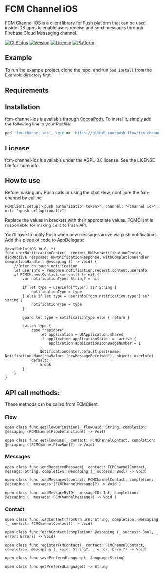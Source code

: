 # FCM Channel iOS

FCM Channel iOS is a client library for [Push](http://push.al) platform that can be used inside iOS apps to enable users receive and send messages through Firebase Cloud Messaging channel.

[![CI Status](http://img.shields.io/travis/rubenspessoa/fcm-channel-ios.svg?style=flat)](https://travis-ci.org/rubenspessoa/fcm-channel-ios)
[![Version](https://img.shields.io/cocoapods/v/fcm-channel-ios.svg?style=flat)](http://cocoapods.org/pods/fcm-channel-ios)
[![License](https://img.shields.io/cocoapods/l/fcm-channel-ios.svg?style=flat)](http://cocoapods.org/pods/fcm-channel-ios)
[![Platform](https://img.shields.io/cocoapods/p/fcm-channel-ios.svg?style=flat)](http://cocoapods.org/pods/fcm-channel-ios)

## Example

To run the example project, clone the repo, and run `pod install` from the Example directory first.

## Requirements

## Installation

fcm-channel-ios is available through [CocoaPods](http://cocoapods.org). To install
it, simply add the following line to your Podfile:

```ruby
pod 'fcm-channel-ios', :git => 'https://github.com/push-flow/fcm-channel-ios.git', :branch => 'feature/swift5'
```

## License

fcm-channel-ios is available under the AGPL-3.0 license. See the LICENSE file for more info.


## How to use

Before making any Push calls or using the chat view, configure the fcm-channel by calling:

`FCMClient.setup("<push authorization token>", channel: "<channel id>", url: "<push url(optional)>")`

Replace the values in brackets with their appropriate values.
FCMClient is responsible for making calls to Push API.

You'll have to notify Push when new messages arrive via push notifications. Add this piece of code to AppDelegate:
~~~~
@available(iOS 10.0, *)
func userNotificationCenter(_ center: UNUserNotificationCenter, didReceive response: UNNotificationResponse, withCompletionHandler completionHandler: @escaping () -> Void) {
    //Enter on touch notification
    let userInfo = response.notification.request.content.userInfo
    if FCMChannelContact.current() != nil {
        var notificationType: String? = nil

        if let type = userInfo["type"] as? String {
            notificationType = type
        } else if let type = userInfo["gcm.notification.type"] as? String {
            notificationType = type
        }

        guard let type = notificationType else { return }

        switch type {
            case "rapidpro":
                let application = UIApplication.shared
                if application.applicationState != .active {
                    application.applicationIconBadgeNumber = 1
                }
                NotificationCenter.default.post(name: Notification.Name(rawValue: "newMessageReceived"), object: userInfo)
            default:
                break
        }
    }
}
~~~~

## API call methods:

These methods can be called from FCMClient.

### Flow

`open class func getFlowDefinition(_ flowUuid: String, completion: @escaping (FCMChannelFlowDefinition?) -> Void)`

`open class func getFlowRuns(_ contact: FCMChannelContact, completion: @escaping ([FCMChannelFlowRun]?) -> Void)`

### Messages
`open class func sendReceivedMessage(_ contact: FCMChannelContact, message: String, completion: @escaping (_ success: Bool) -> Void)`

`open class func loadMessages(contact: FCMChannelContact, completion: @escaping (_ messages:[FCMChannelMessage]?) -> Void )`

`open class func loadMessageByID(_ messageID: Int, completion: @escaping (_ message: FCMChannelMessage?) -> Void ) `

### Contact
`open class func loadContact(fromUrn urn: String, completion: @escaping (_ contact: FCMChannelContact?) -> Void) `

`open class func fetchContact(completion: @escaping (_ success: Bool, _ error: Error?) -> Void) `

`open class func registerFCMContact(_ contact: FCMChannelContact, completion: @escaping (_ uuid: String?, _ error: Error?) -> Void) `

`open class func savePreferedLanguage(_ language:String) `

`open class func getPreferedLanguage() -> String`


